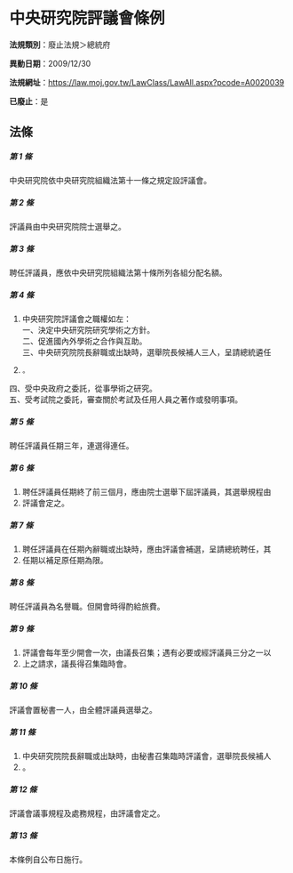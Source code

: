 # 中央研究院評議會條例

**法規類別**：廢止法規＞總統府

**異動日期**：2009/12/30  

**法規網址**：https://law.moj.gov.tw/LawClass/LawAll.aspx?pcode=A0020039

**已廢止**：是



## 法條
##### 第 1 條
中央研究院依中央研究院組織法第十一條之規定設評議會。

##### 第 2 條
評議員由中央研究院院士選舉之。

##### 第 3 條
聘任評議員，應依中央研究院組織法第十條所列各組分配名額。

##### 第 4 條
1. 中央研究院評議會之職權如左：  
一、決定中央研究院研究學術之方針。  
二、促進國內外學術之合作與互助。  
三、中央研究院院長辭職或出缺時，選舉院長候補人三人，呈請總統遴任
1.     。  
四、受中央政府之委託，從事學術之研究。  
五、受考試院之委託，審查關於考試及任用人員之著作或發明事項。

##### 第 5 條
聘任評議員任期三年，連選得連任。

##### 第 6 條
1. 聘任評議員任期終了前三個月，應由院士選舉下屆評議員，其選舉規程由
1. 評議會定之。

##### 第 7 條
1. 聘任評議員在任期內辭職或出缺時，應由評議會補選，呈請總統聘任，其
1. 任期以補足原任期為限。

##### 第 8 條
聘任評議員為名譽職。但開會時得酌給旅費。

##### 第 9 條
1. 評議會每年至少開會一次，由議長召集；遇有必要或經評議員三分之一以
1. 上之請求，議長得召集臨時會。

##### 第 10 條
評議會置秘書一人，由全體評議員選舉之。

##### 第 11 條
1. 中央研究院院長辭職或出缺時，由秘書召集臨時評議會，選舉院長候補人
1. 。

##### 第 12 條
評議會議事規程及處務規程，由評議會定之。

##### 第 13 條
本條例自公布日施行。


